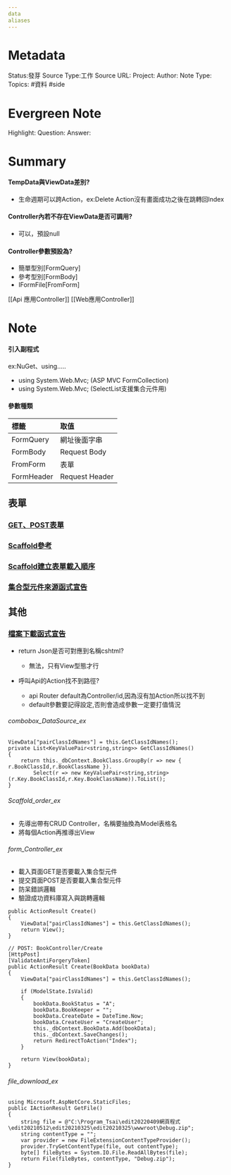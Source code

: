```yaml
---
data
aliases
---
```

# Metadata
Status:發芽
Source Type:工作
Source URL:
Project:
Author:
Note Type:
Topics:
#資料 #side 

# Evergreen Note
Highlight:
Question:
Answer:
# Summary
#### TempData與ViewData差別?
  - 生命週期可以跨Action，ex:Delete Action沒有畫面成功之後在跳轉回Index 
#### Controller內若不存在ViewData是否可調用?
  - 可以，預設null 
#### Controller參數預設為?
  - 簡單型別[FormQuery]
  - 參考型別[FormBody]
  - IFormFile[FromForm] 

[[Api 應用Controller]]
[[Web應用Controller]]
# Note
#### 引入副程式
ex:NuGet、using.....
- using System.Web.Mvc; (ASP MVC FormCollection)
- using System.Web.Mvc; (SelectList支援集合元件用)

#### 參數種類
|標籤|取值|
|:--|:--|
|FormQuery|網址後面字串|
|FormBody|Request Body|
|FromForm|表單|
|FormHeader|Request Header|

## 表單
### [GET、POST表單](######form_Controller_ex)
### [Scaffold參考](https://ithelp.ithome.com.tw/articles/10243517)
### [Scaffold建立表單載入順序](######Scaffold_order_ex)
### [集合型元件來源函式宣告](######combobox_DataSource_ex)
## 其他
### [檔案下載函式宣告](######file_download_ex)





- return Json是否可對應到名稱cshtml?
  - 無法，只有View型態才行 

- 呼叫Api的Action找不到路徑?
  - api Router default為Controller/id,因為沒有加Action所以找不到
  - default參數要記得設定,否則會造成參數一定要打值情況
###### combobox_DataSource_ex
```
ViewData["pairClassIdNames"] = this.GetClassIdNames();
private List<KeyValuePair<string,string>> GetClassIdNames() 
{
    return this._dbContext.BookClass.GroupBy(r => new { r.BookClassId,r.BookClassName }).
        Select(r => new KeyValuePair<string,string>(r.Key.BookClassId,r.Key.BookClassName)).ToList();
}   
```

###### Scaffold_order_ex
- 先導出帶有CRUD Controller，名稱要抽換為Model表格名
- 將每個Action再推導出View


###### form_Controller_ex
- 載入頁面GET是否要載入集合型元件
- 提交頁面POST是否要載入集合型元件
- 防呆錯誤邏輯
- 驗證成功資料庫寫入與跳轉邏輯
```
public ActionResult Create()
{
    ViewData["pairClassIdNames"] = this.GetClassIdNames();
    return View();
}

// POST: BookController/Create
[HttpPost]
[ValidateAntiForgeryToken]
public ActionResult Create(BookData bookData)
{
    ViewData["pairClassIdNames"] = this.GetClassIdNames();

    if (ModelState.IsValid)
    {                
        bookData.BookStatus = "A";
        bookData.BookKeeper = "";
        bookData.CreateDate = DateTime.Now;
        bookData.CreateUser = "CreateUser";
        this._dbContext.BookData.Add(bookData);
        this._dbContext.SaveChanges();
        return RedirectToAction("Index");
    }

    return View(bookData);   
}

```

###### file_download_ex
```
using Microsoft.AspNetCore.StaticFiles;
public IActionResult GetFile()
{
    string file = @"C:\Program_Tsai\edit20220409網頁程式    \edit20210512\edit20210325\edit20210325\wwwroot\Debug.zip";
    string contentType = "";
    var provider = new FileExtensionContentTypeProvider();
    provider.TryGetContentType(file, out contentType);
    byte[] fileBytes = System.IO.File.ReadAllBytes(file);
    return File(fileBytes, contentType, "Debug.zip");
}
```
